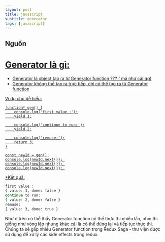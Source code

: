 ```yaml
---
layout: post
title: javascript
subtitle: generator
tags: [javascript]
---
```



## Nguồn 

<a href= 'https://www.youtube.com/watch?v=JYd8eWId5gU'>


# Generator là gì: 

- Generator là object tạo ra từ Generator function  ??? ( má như cái qq)
- Generator không thể tạo ra trực tiếp, chỉ có thể tạo ra từ Generator function 

Ví dụ cho dễ hiểu: 

```javascrpit
function* gen() {
	console.log('first value :');
	yield 1;

	console.log('continue to run:');
	yield 2;

	console.log('remuse:');
	return 3;
}

const newId = gen();
console.log(newId.next()); 
console.log(newId.next()); 
console.log(newId.next()); 
```

*Kết quả:
```sh
first value :
{ value: 1, done: false }
continue to run:
{ value: 2, done: false }
remuse:
{ value: 3, done: true }
```

Như ở trên có thể thấy Generator function có thể thực thi nhiều lần, nhìn thì giống như vòng lặp nhưng khác cái là có thể dừng lại và tiếp tục thực thi.
Chúng ta sẽ găp nhiều Generator function trong Redux Saga - thư viện được sử dụng để xử lý các side effects trong redux.

